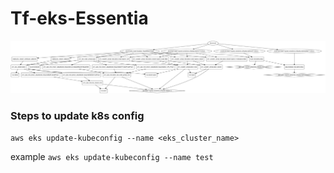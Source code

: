 # Tf-eks-Essentia
![Graph](./Images/graph.png)

### Steps to update k8s config
`aws eks update-kubeconfig --name <eks_cluster_name>`

example
`aws eks update-kubeconfig --name test`
